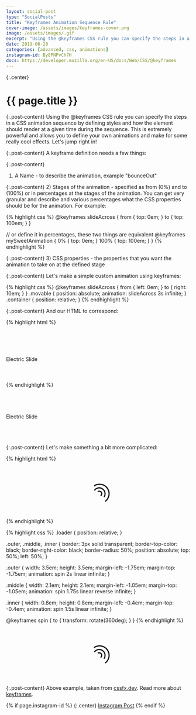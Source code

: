```yaml
---
layout: social-post
type: "SocialPosts"
title: "Keyframes Animation Sequence Rule"
cover-image: /assets/images/keyframes-cover.png
image: /assets/images/.gif
excerpt: "Using the @keyframes CSS rule you can specify the steps in a CSS animation sequence by defining styles and how the element should render at a given time during the sequence."
date: 2019-06-20
categories: [advanced, css, animations]
instagram-id: By8PNPvCh7H
docs: https://developer.mozilla.org/en-US/docs/Web/CSS/@keyframes
---
```

{:.center}
# {{ page.title }}

{:.post-content}
Using the @keyframes CSS rule you can specify the steps in a CSS animation sequence by defining styles and how the element should render at a given time during the sequence.
This is extremely powerful and allows you to define your own animations and make for some really cool effects. 
Let's jump right in!

{:.post-content}
A keyframe definition needs a few things:

{:.post-content}
1) A Name - to describe the animation, example "bounceOut"

{:.post-content}
2) Stages of the animation - specified as from (0%) and to (100%) or in percentages at the stages
of the animation. You can get very granular and describe and various percentages
what the CSS properties should be for the animation. For example:

{% highlight css %}
@keyframes slideAcross {
    from {
        top: 0em;
    }
    to {
        top: 100em;
    }
}

// or define it in percentages, these two things are equivalent
@keyframes mySweetAnimation {
    0% {
        top: 0em;
    }
    100% {
        top: 100em;
    }
}
{% endhighlight %}

{:.post-content}
3) CSS properties - the properties that you want the animation to take on at the defined stage

{:.post-content}
Let's make a simple custom animation using keyframes:

{% highlight css %}
@keyframes slideAcross {
    from {
        left: 0em;
    }
    to {
        right: 10em;
    }
}
.movable {
    position: absolute;
    animation: slideAcross 3s infinite;
}
.container {
    position: relative;
}
{% endhighlight %}

{:.post-content}
And our HTML to correspond:

{% highlight html %}
<div class="container">
    <div class="movable">Electric Slide</div>
</div>
{% endhighlight %}

<style>
@keyframes slideAcross {
    from {
        left: 0em;
    }
    to {
        right: 10em;
    }
}
.movable {
    position: absolute;
    animation: slideAcross 3s infinite;
}
.container {
    padding: 5em 0;
    position: relative;
}
</style>

<div class="container">
    <div class="movable">Electric Slide</div>
</div>

{:.post-content}
Let's make something a bit more complicated:

{% highlight html %}
<div class="loader">
  <div class="outer"></div>
  <div class="middle"></div>
  <div class="inner"></div>
</div>
{% endhighlight %}

{% highlight css %}
.loader {
  position: relative;
}

.outer,
.middle,
.inner {
  border: 3px solid transparent;
  border-top-color: black;
  border-right-color: black;
  border-radius: 50%;
  position: absolute;
  top: 50%;
  left: 50%;
}

.outer {
  width: 3.5em;
  height: 3.5em;
  margin-left: -1.75em;
  margin-top: -1.75em;
  animation: spin 2s linear infinite;
}

.middle {
  width: 2.1em;
  height: 2.1em;
  margin-left: -1.05em;
  margin-top: -1.05em;
  animation: spin 1.75s linear reverse infinite;
}

.inner {
  width: 0.8em;
  height: 0.8em;
  margin-left: -0.4em;
  margin-top: -0.4em;
  animation: spin 1.5s linear infinite;
}

@keyframes spin {
  to {
    transform: rotate(360deg);
  }
}
{% endhighlight %}

<div class="loader">
  <div class="outer"></div>
  <div class="middle"></div>
  <div class="inner"></div>
</div>

<style>
.loader {
  position: relative;
  padding: 5em 0;
}

.outer,
.middle,
.inner {
  border: 3px solid transparent;
  border-top-color: black;
  border-right-color: black;
  border-radius: 50%;
  position: absolute;
  top: 50%;
  left: 50%;
}

.outer {
  width: 3.5em;
  height: 3.5em;
  margin-left: -1.75em !important;
  margin-top: -1.75em;
  animation: spin 2s linear infinite;
}

.middle {
  width: 2.1em;
  height: 2.1em;
  margin-left: -1.05em !important;
  margin-top: -1.05em;
  animation: spin 1.75s linear reverse infinite;
}

.inner {
  width: 0.8em;
  height: 0.8em;
  margin-left: -0.4em !important;
  margin-top: -0.4em;
  animation: spin 1.5s linear infinite;
}

@keyframes spin {
  to {
    transform: rotate(360deg);
  }
}
</style>

{:.post-content}
Above example, taken from <a href="https://cssfx.dev/" target="_blank">cssfx.dev</a>.
Read more about <a href="{{page.docs}}" target="_blank">keyframes</a>.

{% if page.instagram-id %}
{:.center}
<a class="insta-link" href="https://www.instagram.com/p/{{page.instagram-id}}" target="_blank">Instagram Post</a>
{% endif %}
